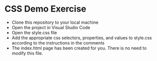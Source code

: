 # CSS Demo Exercise

- Clone this repository to your local machine
- Open the project in Visual Studio Code
- Open the style.css file
- Add the appropriate css selectors, properties, and values to style.css according to the instructions in the comments 
- The index.html page has been created for you.  There is no need to modify this file.

